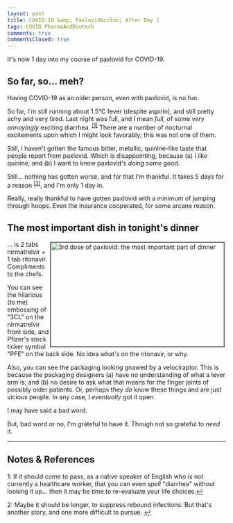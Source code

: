```yaml
---
layout: post
title: COVID-19 &amp; Paxlovid&colon; After Day 1
tags: COVID PharmaAndBiotech
comments: true
commentsClosed: true
---
```


It's now 1 day into my course of paxlovid for COVID-19.  


## So far, so&hellip; meh?  

Having COVID-19 as an older person, even with paxlovid, is no fun.  

So far, I'm still running about 1.5&deg;C fever (despite aspirin), and still pretty achy
and very tired.  Last night was full, and I mean _full,_ of some _very annoyingly_
exciting diarrhea.  <sup id="fn1a">[[1]](#fn1)</sup>  There are a number of nocturnal
excitements upon which I might look favorably; this was not one of them.  

Still, I haven't gotten the famous bitter, metallic, quinine-like taste that people report
from paxlovid.  Which is disappointing, because (a) I _like_ quinine, and (b) I want to
know paxlovid's _doing_ some good.  

Still&hellip; nothing has gotten worse, and for that I'm thankful.  It takes 5 days for a
reason <sup id="fn2a">[[2]](#fn2)</sup>, and I'm only 1 day in.  

Really, really thankful to have gotten paxlovid with a minimum of jumping through hoops.
Even the insurance cooperated, for some arcane reason.  

## The most important dish in tonight's dinner  

<img src="{{ site.baseurl }}/images/2022-07-26-paxlovid-day-1-paxlovid-1.jpg" width="400" height="240" alt="3rd dose of paxlovid: the most important part of dinner" title="3rd dose of paxlovid: the most important part of dinner" style="float: right; margin: 3px 3px 3px 3px; border: 1px solid #000000;">
&hellip; is 2 tabs nirmatrelvir + 1 tab ritonavir.  Compliments to the chefs.  

You can see the hilarious (to me) embossing of "3CL" on the nirmatrelvir front side, and
Pfizer's stock ticker symbol "PFE" on the back side.  No idea what's on the ritonavir, or why.  

Also, you can see the packaging looking gnawed by a velociraptor.  This is because the
packaging designers (a) have no understanding of what a lever arm is, and (b) no desire to
ask what that means for the finger joints of possibly older patients.  Or, perhaps they
_do_ know these things and are just vicious people.  In any case, I _eventually_ got it
open.  

I may have said a bad word.  

But, bad word or no, I'm grateful to have it.  Though not so grateful to _need_ it.  

---

## Notes &amp; References  

<!--
<sup id="fn1a">[[1]](#fn1)</sup>

<a id="fn1">1</a>: ***, ["***"](***), *** [↩](#fn1a)  

<a href="{{ site.baseurl }}/images/***">
  <img src="{{ site.baseurl }}/images/***" width="400" height="***" alt="***" title="***" style="float: right; margin: 3px 3px 3px 3px; border: 1px solid #000000;">
</a>

<iframe width="400" height="224" src="***" allow="accelerometer; encrypted-media; gyroscope; picture-in-picture" allowfullscreen style="float: right; margin: 3px 3px 3px 3px; border: 1px solid #000000;"></iframe>
-->

<a id="fn1">1</a>: If it should come to pass, as a native speaker of English who is not
currently a healthcare worker, that you can even _spell_ "diarrhea" without looking it up&hellip;
then it may be time to re-evaluate your life choices.[↩](#fn1a)  

<a id="fn2">2</a>: Maybe it should be longer, to suppress rebound infections.  But that's
another story, and one more difficult to pursue. [↩](#fn2a)  
